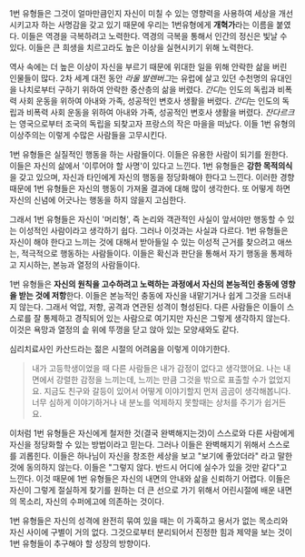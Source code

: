 1번 유형들은 그것이 얼마만큼인지 자신이 미칠 수 있는 영향력을 사용하여 세상을 개선시키고자 하는 사명감을 갖고 있기 때문에 우리는 1번유형에게 **개혁가**라는 이름을 붙였다. 이들은 역경을 극복하려고 노력한다. 역경의 극복을 통해서 인간의 정신은 빛날 수 있다. 이들은 큰 희생을 치르고라도 높은 이상을 실현시키기 위해 노력한다.

역사 속에는 더 높은 이상이 자신을 부르기 때문에 위대한 일을 위해 안락한 삶을 버린 인물들이 많다. 2차 세계 대전 동안 *라울 발렌버그*는 유럽에 살고 있던 수천명의 유대인을 나치로부터 구하기 위하여 안락한 중산층의 삶을 버렸다. *간디*는 인도의 독립과 비폭력 사회 운동을 위하여 아내와 가족, 성공적인 변호사 생활을 버렸다. *간디*는 인도의 독립과 비폭력 사회 운동을 위하여 아내와 가족, 성공적인 변호사 생활을 버렸다. *잔다르크*는 영국으로부터 조국의 독립을 되찾고자 프랑스의 작은 마을을 떠났다. 이들 1번 유형의 이상주의는 이렇게 수많은 사람들을 고무시킨다.

1번 유형들은 실질적인 행동을 하는 사람들이다. 이들은 유용한 사람이 되기를 원한다. 이들은 자신의 삶에서 '이루어야 할 사명'이 있다고 느낀다. 1번 유형들은 **강한 목적의식**을 갖고 있으며, 자신과 타인에게 자신의 행동을 정당화해야 한다고 느낀다. 이러한 경향 때문에 1번 유형들은 자신의 행동이 가져올 결과에 대해 많이 생각한다. 또 어떻게 하면 자신의 신념에 어긋나는 행동을 하지 않을지 고심한다.

 그래서 1번 유형들은 자신이 '머리형', 즉 논리와 객관적인 사실이 앞서야만 행동할 수 있는 이성적인 사람이라고 생각하기 쉽다. 그러나 이것과는 사실과 다르다. 1번 유형들은 자신이 해야 한다고 느끼는 것에 대해서 받아들일 수 있는 이성적 근거를 찾으려고 애쓰는, 적극적으로 행동하는 사람들이다. 이들은 확신과 판단을 통해서 자기 행동을 통제하고 지시하는, 본능과 열정의 사람들이다.

 1번 유형들은 **자신의 원칙을 고수하려고 노력하는 과정에서 자신의 본능적인 충동에 영향을 받는 것에 저항**한다. 이들은 본능적인 충동에 자신을 내맡기거나 쉽게 그것을 드러내지 않는다. 그래서 억압, 저항, 공격과 연관된 성격이 형성된다. 다른 사람들은 이들이 스스로를 잘 통제하고 경직되어 있는 사람으로 여기지만 자신은 그렇게 생각하지 않는다. 이것은 욕망과 열정의 솥 위에 뚜껑을 닫고 앉아 있는 모양새와도 같다.

심리치료사인 카산드라는 젊은 시절의 어려움을 이렇게 이야기한다.

> 내가 고등학생이었을 때 다른 사람들은 내가 감정이 없다고 생각했어요. 나는 내면에서 강렬한 감정을 느끼는데, 느끼는 만큼 그것을 밖으로 표출할 수가 없었지요. 지금도 친구와 갈등이 있어서 어떻게 이야기할지 먼저 곰곰이 생각해봅니다. 너무 심하게 이야기하거나 내 분노를 억제하지 못할때는 상처를 주기가 쉽거든요.

이처럼 1번 유형들은 자신에게 철저한 것(결국 완벽해지는것)이 스스로와 다른 사람에게 자신을 정당화할 수 있는 방법이라고 믿는다. 그러나 이들은 완벽해지기 위해서 스스로를 괴롭힌다. 이들은 하나님이 자신을 창조한 세상을 보고 "보기에 좋았더라" 라고 말한 것에 동의하지 않는다. 이들은 "그렇지 않다. 반드시 어디에 실수가 있을 것만 같다"고 느낀다. 이것 때문에 1번 유형들은 자신의 내면의 안내와 삶을 신뢰하기 어렵다. 이들은 자신이 그렇게 절실하게 찾기를 원하는 더 큰 선으로 가기 위해서 어린시절에 배운 내면의 목소리, 자신의 수퍼에고에 의존하는 것이다. 

1번 유형들은 자신의 성격에 완전히 묶여 있을 때는 이 가혹하고 용서가 없는 목소리와 자신 사이에 구별이 거의 없다. 그것으로부터 분리되어서 진정한 힘과 제약을 보는 것이 1번 유형들이 추구해야 할 성장의 방향이다.

